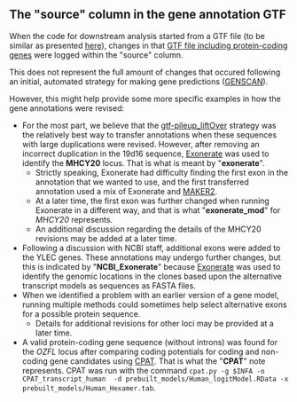 ## The "source" column in the gene annotation GTF

When the code for downstream analysis started from a GTF file (to be similar as presented [here](https://github.com/cwarden45/Miller_Red_Jungle_Fowl_MHCY/tree/main/Part2_Annotation/Gene_Annotation_Iterations/Annotation_Update_Example)), changes in that [GTF file including protein-coding genes](https://github.com/cwarden45/Miller_Red_Jungle_Fowl_MHCY/blob/main/Part2_Annotation/GTF_GFF_files/Combined_updated_genes-24March2022.gtf) were logged within the "source" column.

This does not represent the full amount of changes that occured following an initial, automated strategy for making gene predictions ([GENSCAN](http://hollywood.mit.edu/GENSCAN.html)).

However, this might help provide some more specific examples in how the gene annotations were revised:

 - For the most part, we believe that the [gtf-pileup_liftOver](https://github.com/cwarden45/Miller_Red_Jungle_Fowl_MHCY/tree/main/Part2_Annotation/Gene_Annotation_Iterations/gtf-pileup_liftOver) strategy was the relatively best way to transfer annotations when these sequences with large duplications were revised.  However, after removing an incorrect duplication in the 19d16 sequence, [Exonerate](https://www.ebi.ac.uk/about/vertebrate-genomics/software/exonerate) was used to identify the **MHCY20** locus.  That is what is meant by "**exonerate**".
   - Strictly speaking, Exonerate had difficulty finding the first exon in the annotation that we wanted to use, and the first transferred annotation used a mix of Exonerate and [MAKER2](https://www.yandell-lab.org/software/maker.html).
   - At a later time, the first exon was further changed when running Exonerate in a different way, and that is what "**exonerate_mod**" for *MHCY20* represents.
   - An additional discussion regarding the details of the MHCY20 revisions may be added at a later time.
 - Following a discussion with NCBI staff, additional exons were added to the YLEC genes.  These annotations may undergo further changes, but this is indicated by "**NCBI_Exonerate**" because [Exonerate](https://www.ebi.ac.uk/about/vertebrate-genomics/software/exonerate) was used to identify the genomic locations in the clones based upon the alternative transcript models as sequences as FASTA files.
 - When we identified a problem with an earlier version of a gene model, running multiple methods could sometimes help select alternative exons for a possible protein sequence.
   - Details for additional revisions for other loci may be provided at a later time.
 - A valid protein-coding gene sequence (without introns) was found for the *OZFL* locus after comparing coding potentials for coding and non-coding gene candidates using [CPAT](https://code.google.com/archive/p/cpat/).  That is what the "**CPAT**" note represents.  CPAT was run with the command `cpat.py -g $INFA -o CPAT_transcript_human  -d prebuilt_models/Human_logitModel.RData -x prebuilt_models/Human_Hexamer.tab`.
